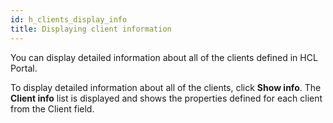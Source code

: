 ```yaml
---
id: h_clients_display_info
title: Displaying client information
---
```


You can display detailed information about all of the clients defined in HCL Portal.

To display detailed information about all of the clients, click **Show info**. The **Client info** list is displayed and shows the properties defined for each client from the Client field.

